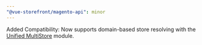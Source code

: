 ```yaml
---
"@vue-storefront/magento-api": minor
---
```


Added Compatibility: Now supports domain-based store resolving with the [Unified MultiStore](https://github.com/vuestorefront/unified-multi-store) module.
